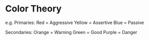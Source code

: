 # Color Theory

e.g.
Primaries:
  Red = Aggressive
  Yellow = Assertive
  Blue = Passive

Secondaries:
  Orange = Warning
  Green = Good
  Purple = Danger


  